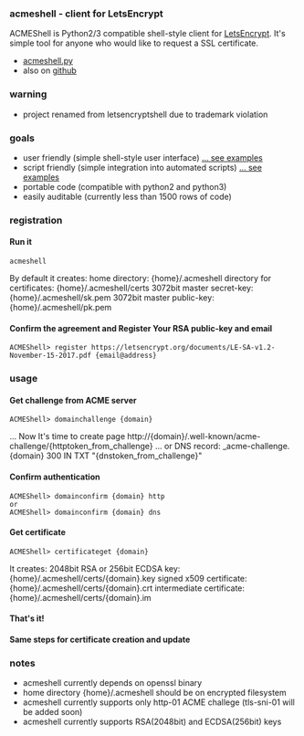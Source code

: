 ### acmeshell - client for LetsEncrypt ###
ACMEShell is Python2/3 compatible shell-style client for [LetsEncrypt](https://letsencrypt.org/).
It's simple tool for anyone who would like to request a SSL certificate.

* [acmeshell.py](https://mojzis.com/software/acmeshell/acmeshell.py)
* also on [github](https://github.com/janmojzis/acmeshell/)

### warning ###
* project renamed from letsencryptshell due to trademark violation

### goals ###
* user friendly (simple shell-style user interface) [... see examples](https://mojzis.com/software/acmeshell/examples.html)
* script friendly (simple integration into automated scripts) [... see examples](https://mojzis.com/software/acmeshell/examples.html)
* portable code (compatible with python2 and python3)
* easily auditable (currently less than 1500 rows of code)

### registration ###

#### Run it ####
~~~
acmeshell
~~~

By default it creates:
home directory: {home}/.acmeshell
directory for certificates: {home}/.acmeshell/certs
3072bit master secret-key: {home}/.acmeshell/sk.pem
3072bit master public-key: {home}/.acmeshell/pk.pem

#### Confirm the agreement and Register Your RSA public-key and email ####
~~~
ACMEShell> register https://letsencrypt.org/documents/LE-SA-v1.2-November-15-2017.pdf {email@address}
~~~

### usage ###

#### Get challenge from ACME server ####
~~~
ACMEShell> domainchallenge {domain}
~~~

... Now It's time to create page http://{domain}/.well-known/acme-challenge/{httptoken_from_challenge}
... or DNS record: _acme-challenge.{domain} 300 IN TXT "{dnstoken_from_challenge}"

#### Confirm authentication ####
~~~
ACMEShell> domainconfirm {domain} http
or
ACMEShell> domainconfirm {domain} dns
~~~

#### Get certificate ####
~~~
ACMEShell> certificateget {domain}
~~~
It creates:
2048bit RSA or 256bit ECDSA key: {home}/.acmeshell/certs/{domain}.key
signed x509 certificate: {home}/.acmeshell/certs/{domain}.crt
intermediate certificate: {home}/.acmeshell/certs/{domain}.im

#### That's it! ####
#### Same steps for certificate creation and update ####


### notes ###
* acmeshell currently depends on openssl binary
* home directory {home}/.acmeshell should be on encrypted filesystem
* acmeshell currently supports only http-01 ACME challege (tls-sni-01 will be added soon)
* acmeshell currently supports RSA(2048bit) and ECDSA(256bit) keys
